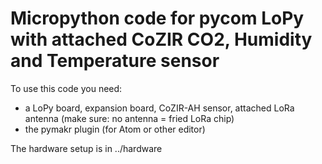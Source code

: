 # Micropython code for pycom LoPy with attached CoZIR CO2, Humidity and Temperature sensor

To use this code you need:
- a LoPy board, expansion board, CoZIR-AH sensor, attached LoRa antenna (make sure: no antenna = fried LoRa chip)
- the pymakr plugin (for Atom or other editor)

The hardware setup is in ../hardware
